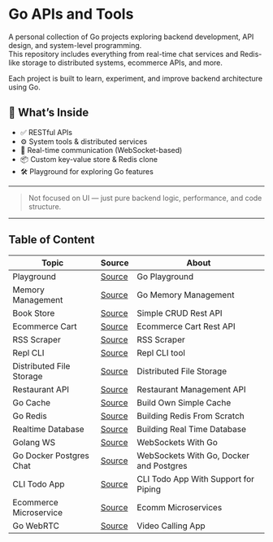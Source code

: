 # Go APIs and Tools

A personal collection of Go projects exploring backend development, API design, and system-level programming.  
This repository includes everything from real-time chat services and Redis-like storage to distributed systems, ecommerce APIs, and more.

Each project is built to learn, experiment, and improve backend architecture using Go.

## 🔧 What’s Inside

- ✅ RESTful APIs
- ⚙️ System tools & distributed services
- 💬 Real-time communication (WebSocket-based)
- 📦 Custom key-value store & Redis clone
- 🛠️ Playground for exploring Go features

---

> Not focused on UI — just pure backend logic, performance, and code structure.

---

## Table of Content

| Topic                    | Source                                | About                                   |
| ------------------------ | ------------------------------------- | --------------------------------------- |
| Playground               | [Source](./playground/)               | Go Playground                           |
| Memory Management        | [Source](./memory-management)         | Go Memory Management                    |
| Book Store               | [Source](./book-store/)               | Simple CRUD Rest API                    |
| Ecommerce Cart           | [Source](./ecommerce-cart/)           | Ecommerce Cart Rest API                 |
| RSS Scraper              | [Source](./rss-scraper/)              | RSS Scraper                             |
| Repl CLI                 | [Source](./repl-cli/)                 | Repl CLI tool                           |
| Distributed File Storage | [Source](./distributed-file-storage/) | Distributed File Storage                |
| Restaurant API           | [Source](./restaurant-api/)           | Restaurant Management API               |
| Go Cache                 | [Source](./go-cache/)                 | Build Own Simple Cache                  |
| Go Redis                 | [Source](./redis-from-scratch/)       | Building Redis From Scratch             |
| Realtime Database        | [Source](./realtime-database)         | Building Real Time Database             |
| Golang WS                | [Source](./go-ws)                     | WebSockets With Go                      |
| Go Docker Postgres Chat  | [Source](./go-docker-chat/)           | WebSockets With Go, Docker and Postgres |
| CLI Todo App             | [Source](./cli-todo/)                 | CLI Todo App With Support for Piping    |
| Ecommerce Microservice   | [Source](./ecomm-microservices)       | Ecomm Microservices                     |
| Go WebRTC                | [Source](./go-webrtc)                 | Video Calling App                       |
